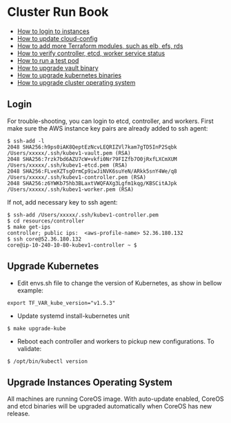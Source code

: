 
# Cluster Run Book

- [How to login to instances](#login)
- [How to update cloud-config](#update-cloud-config)
- [How to add more Terraform modules, such as elb, efs, rds](#add-modules)
- [How to verify controller, etcd, worker service status](#service-verification)
- [How to run a test pod](#smoke-test)
- [How to upgrade vault binary](#upgrade-vault)
- [How to upgrade kubernetes binaries](#upgrade-kubernetes)
- [How to upgrade cluster operating system](#upgrade-instances-operating-system)

## Login

For trouble-shooting, you can login to etcd, controller, and workers. First make sure the AWS instance key pairs are already
added to ssh agent:
```
$ ssh-add -l
2048 SHA256:h9ps0iAK8QeptEzNcvLEQRIZVl7kam7gTD5InP2Sqbk /Users/xxxxx/.ssh/kubev1-vault.pem (RSA)
2048 SHA256:7rzk7bd6AZU7cW+vkfi0Nr79FIZfb7O0jRxfLXCmXUM /Users/xxxxx/.ssh/kubev1-etcd.pem (RSA)
2048 SHA256:FLveXZTsgOrmCp9iwJiNVK6suYeN/ARkk5snY4We/q8 /Users/xxxxx/.ssh/kubev1-controller.pem (RSA)
2048 SHA256:z6YWKb75hb3BLaxtVWQFAXg3Lgfm1kqg/KBSCitAJpk /Users/xxxxx/.ssh/kubev1-worker.pem (RSA)
```

If not, add necessary key to ssh agent:

```
$ ssh-add /Users/xxxxx/.ssh/kubev1-controller.pem
$ cd resources/controller
$ make get-ips
controller; public ips:  <aws-profile-name> 52.36.180.132
$ ssh core@52.36.180.132
core@ip-10-240-10-80-kubev1-controller ~ $
```

## Upgrade Kubernetes

* Edit envs.sh file to change the version of Kubernetes, as show in bellow example:
```
export TF_VAR_kube_version="v1.5.3"
```
* Update systemd install-kubernetes unit
```
$ make upgrade-kube
```
* Reboot each controller and workers to pickup new configurations. To validate:
```
$ /opt/bin/kubectl version
```
## Upgrade Instances Operating System

All machines are running CoreOS image. With auto-update enabled, CoreOS and etcd binaries will be upgraded automatically when CoreOS has new release. 
